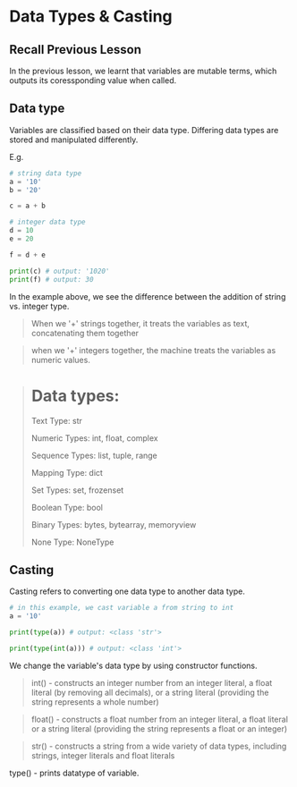 # Data Types & Casting
## Recall Previous Lesson
In the previous lesson, we learnt that variables are mutable terms, which outputs its coressponding value when called.


## Data type
Variables are classified based on their data type. Differing data types are stored and manipulated differently.

E.g.
``` python 
# string data type 
a = '10'
b = '20'

c = a + b

# integer data type
d = 10
e = 20

f = d + e

print(c) # output: '1020'
print(f) # output: 30
```

In the example above, we see the difference between the addition of string vs. integer type.

> When we '+' strings together, it treats the variables as text, concatenating them together

> when we '+' integers together, the machine treats the variables as numeric values.


> # Data types:
>
>Text Type:	str
>
>Numeric Types:	int, float, complex
>
>Sequence Types:	list, tuple, range
>
>Mapping Type:	dict
>
>Set Types:	set, frozenset
>
>Boolean Type:	bool
>
>Binary Types:	bytes, bytearray, memoryview
>
>None Type:	NoneType


## Casting 
Casting refers to converting one data type to another data type.


``` python
# in this example, we cast variable a from string to int
a = '10' 

print(type(a)) # output: <class 'str'>

print(type(int(a))) # output: <class 'int'>

```

We change the variable's data type by using constructor functions.

>int() - constructs an integer number from an integer literal, a float literal (by removing all decimals), or a string literal (providing the string represents a whole number)

>float() - constructs a float number from an integer literal, a float literal or a string literal (providing the string represents a float or an integer)

>str() - constructs a string from a wide variety of data types, including strings, integer literals and float literals

type() - prints datatype of variable.